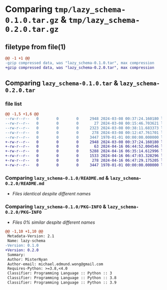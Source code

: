 # Comparing `tmp/lazy_schema-0.1.0.tar.gz` & `tmp/lazy_schema-0.2.0.tar.gz`

## filetype from file(1)

```diff
@@ -1 +1 @@
-gzip compressed data, was "lazy_schema-0.1.0.tar", max compression
+gzip compressed data, was "lazy_schema-0.2.0.tar", max compression
```

## Comparing `lazy_schema-0.1.0.tar` & `lazy_schema-0.2.0.tar`

### file list

```diff
@@ -1,5 +1,6 @@
--rw-r--r--   0        0        0     2948 2024-03-08 00:37:24.160180 lazy_schema-0.1.0/README.md
--rw-r--r--   0        0        0       27 2024-03-08 00:15:46.703621 lazy_schema-0.1.0/lazy_schema/__init__.py
--rw-r--r--   0        0        0     2323 2024-03-08 00:38:11.683373 lazy_schema-0.1.0/lazy_schema/schema.py
--rw-r--r--   0        0        0      278 2024-03-08 00:12:47.761701 lazy_schema-0.1.0/pyproject.toml
--rw-r--r--   0        0        0     3447 1970-01-01 00:00:00.000000 lazy_schema-0.1.0/PKG-INFO
+-rw-r--r--   0        0        0     2948 2024-03-08 00:37:24.160180 lazy_schema-0.2.0/README.md
+-rw-r--r--   0        0        0       63 2024-04-16 06:44:52.004546 lazy_schema-0.2.0/lazy_schema/__init__.py
+-rw-r--r--   0        0        0     5288 2024-04-16 06:35:14.612996 lazy_schema-0.2.0/lazy_schema/schema.py
+-rw-r--r--   0        0        0     1533 2024-04-16 06:47:03.328296 lazy_schema-0.2.0/lazy_schema/schema_pool.py
+-rw-r--r--   0        0        0      278 2024-04-16 06:47:29.175205 lazy_schema-0.2.0/pyproject.toml
+-rw-r--r--   0        0        0     3447 1970-01-01 00:00:00.000000 lazy_schema-0.2.0/PKG-INFO
```

### Comparing `lazy_schema-0.1.0/README.md` & `lazy_schema-0.2.0/README.md`

 * *Files identical despite different names*

### Comparing `lazy_schema-0.1.0/PKG-INFO` & `lazy_schema-0.2.0/PKG-INFO`

 * *Files 0% similar despite different names*

```diff
@@ -1,10 +1,10 @@
 Metadata-Version: 2.1
 Name: lazy-schema
-Version: 0.1.0
+Version: 0.2.0
 Summary: 
 Author: MisterNyan
 Author-email: michael.edmund.wong@gmail.com
 Requires-Python: >=3.8,<4.0
 Classifier: Programming Language :: Python :: 3
 Classifier: Programming Language :: Python :: 3.8
 Classifier: Programming Language :: Python :: 3.9
```

